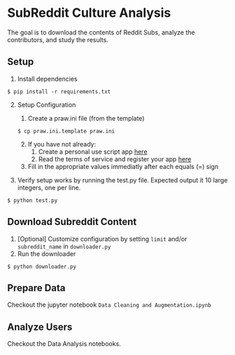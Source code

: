 # SubReddit Culture Analysis
The goal is to download the contents of Reddit Subs, analyze the contributors, and study the results.

## Setup

1. Install dependencies
```
$ pip install -r requirements.txt
```

2. Setup Configuration
    1. Create a praw.ini file (from the template)
    ```
    $ cp praw.ini.template praw.ini
    ```
    2. If you have not already:
        1. Create a personal use script app [here](https://www.reddit.com/prefs/apps)
        2. Read the terms of service and register your app [here](https://docs.google.com/a/reddit.com/forms/d/1ao_gme8e_xfZ41q4QymFqg5HD29HggOD8I9-MFTG7So/viewform)
    2. Fill in the appropriate values immediatly after each equals (=) sign

3. Verify setup works by running the test.py file. Expected output it 10 large integers,
one per line.
```
$ python test.py
```

## Download Subreddit Content

1. [Optional] Customize configuration by setting `limit` and/or `subreddit_name` in `downloader.py`
2. Run the downloader
```
$ python downloader.py
```

## Prepare Data

Checkout the jupyter notebook `Data Cleaning and Augmentation.ipynb`

## Analyze Users

Checkout the Data Analysis notebooks.